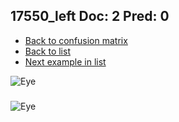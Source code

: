 ## 17550_left Doc: 2 Pred: 0
- [Back to confusion matrix](https://github.com/juliandewit/kaggle_retinopathy/blob/master/matrix.md)
- [Back to list](https://github.com/juliandewit/kaggle_retinopathy/blob/master/lists/20/list.md)
- [Next example in list](https://github.com/juliandewit/kaggle_retinopathy/blob/master/lists/20/17/17604_left.md)

![Eye](https://retinopaty.blob.core.windows.net/size1024/17550_left_2.jpeg)

### 

![Eye]()
